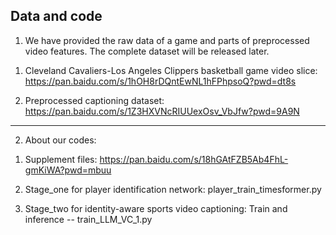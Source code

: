 Data and code
----------------------------------------------------------------------------------------------------------------------------------
1. We have provided the raw data of a game and parts of preprocessed video features. The complete dataset will be released later.
1) Cleveland Cavaliers-Los Angeles Clippers basketball game video slice:
https://pan.baidu.com/s/1hOH8rDQntEwNL1hFPhpsoQ?pwd=dt8s 

2) Preprocessed captioning dataset:
https://pan.baidu.com/s/1Z3HXVNcRIUUexOsv_VbJfw?pwd=9A9N 
----------------------------------------------------------------------------------------------------------------------------------
2. About our codes:
1) Supplement files:
https://pan.baidu.com/s/18hGAtFZB5Ab4FhL-gmKiWA?pwd=mbuu

2) Stage_one for player identification network: 
player_train_timesformer.py

3) Stage_two for identity-aware sports video captioning:
Train and inference -- train_LLM_VC_1.py
